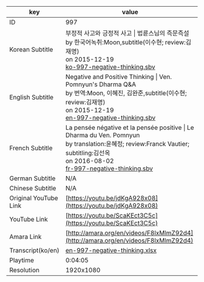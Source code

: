 |  key  |  value  |
|-------|---------|
| ID            | 997 |
| Korean Subtitle | 부정적 사고와 긍정적 사고 \| 법륜스님의 즉문즉설<br>by 한국어녹취:Moon,subtitle(이수현; review:김재명)<br>on 2015-12-19<br>[ko-997-negative-thinking.sbv](https://github.com/jungtosociety/dharma-qna/raw/master/sub/997/ko-997-negative-thinking.sbv)<br>|
| English Subtitle | Negative and Positive Thinking \| Ven. Pomnyun's Dharma Q&A<br>by 번역:Moon, 이혜진, 김완준,subtitle(이수현; review:김재명)<br>on 2015-12-19<br>[en-997-negative-thinking.sbv](https://github.com/jungtosociety/dharma-qna/raw/master/sub/997/en-997-negative-thinking.sbv)<br>|
| French Subtitle | La pensée négative et la pensée positive \| Le Dharma du Ven. Pomnyun<br>by translation:윤혜정; review:Franck Vautier; subtitling:김선옥<br>on 2016-08-02<br>[fr-997-negative-thinking.sbv](https://github.com/jungtosociety/dharma-qna/raw/master/sub/997/fr-997-negative-thinking.sbv)<br>|
| German Subtitle | N/A |
| Chinese Subtitle | N/A |
| Original YouTube Link  | [https://youtu.be/jdKgA928x08](https://youtu.be/jdKgA928x08) |
| YouTube Link  | [https://youtu.be/ScaKEct3C5c](https://youtu.be/ScaKEct3C5c) |
| Amara Link    | [http://amara.org/en/videos/F8lxMlmZ92d4](http://amara.org/en/videos/F8lxMlmZ92d4) |
| Transcript(ko/en) | [en-997-negative-thinking.xlsx](https://github.com/jungtosociety/dharma-qna/raw/master/sub/997/en-997-negative-thinking.xlsx) |
| Playtime | 0:04:05 |
| Resolution | 1920x1080|
